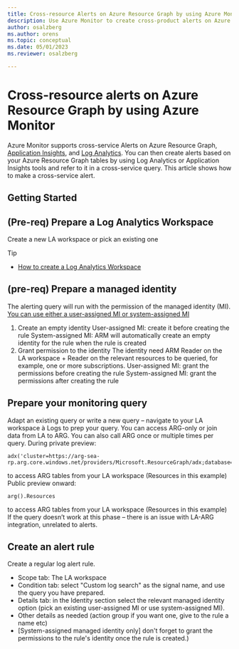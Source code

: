 ```yaml
---
title: Cross-resource Alerts on Azure Resource Graph by using Azure Monitor
description: Use Azure Monitor to create cross-product alerts on Azure Resource Graph and Log Analytics in Azure Monitor
author: osalzberg
ms.author: orens
ms.topic: conceptual
ms.date: 05/01/2023
ms.reviewer: osalzberg

---
```

# Cross-resource alerts on Azure Resource Graph by using Azure Monitor
Azure Monitor supports cross-service Alerts on Azure Resource Graph, [Application Insights](../app/app-insights-overview.md), and [Log Analytics](../logs/data-platform-logs.md). You can then create alerts based on your Azure Resource Graph tables by using Log Analytics or Application Insights tools and refer to it in a cross-service query. This article shows how to make a cross-service alert.

## Getting Started
## (Pre-req) Prepare a Log Analytics Workspace

Create a new LA workspace or pick an existing one

> [!TIP]
> * [How to create a Log Analytics Workspace](../logs/quick-create-workspace.md)

## (pre-req) Prepare a managed identity

The alerting query will run with the permission of the managed identity (MI). [You can use either a user-assigned MI or system-assigned MI](../../active-directory/managed-identities-azure-resources/overview#managed-identity-types")

1. Create an empty identity
User-assigned MI: create it before creating the rule
System-assigned MI: ARM will automatically create an empty identity for the rule when the rule is created
2. Grant permission to the identity
The identity need ARM Reader on the LA workspace + Reader on the relevant resources to be queried, for example, one or more subscriptions.
User-assigned MI: grant the permissions before creating the rule
System-assigned MI: grant the permissions after creating the rule

## Prepare your monitoring query

Adapt an existing query or write a new query – navigate to your LA workspace à Logs to prep your query. 
You can access ARG-only or join data from LA to ARG. You can also call ARG once or multiple times per query.
During private preview:

```kusto
adx('cluster=https://arg-sea-rp.arg.core.windows.net/providers/Microsoft.ResourceGraph/adx;database=AzureResourceGraph').Resources
```
to access ARG tables from your LA workspace (Resources in this example)
Public preview onward: 

```kusto
arg().Resources
```
to access ARG tables from your LA workspace (Resources in this example)
If the query doesn’t work at this phase – there is an issue with LA-ARG integration, unrelated to alerts.

## Create an alert rule
Create a regular log alert rule.
* Scope tab: The LA workspace
* Condition tab: select "Custom log search" as the signal name, and use the query you have prepared.
* Details tab: in the Identity section select the relevant managed identity option (pick an existing user-assigned MI or use system-assigned MI).
* Other details as needed (action group if you want one, give to the rule a name etc)
* [System-assigned managed identity only] don't forget to grant the permissions to the rule's identity once the rule is created.)